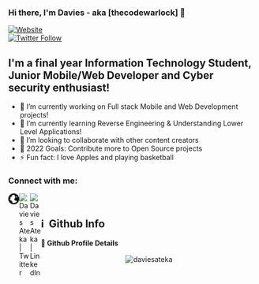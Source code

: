 ### Hi there, I'm Davies - aka [thecodewarlock] 👋

[![Website](https://img.shields.io/website?label=DAVIESATEKA.COM&style=for-the-badge&up_message=GO&url=https%3A%2F%2Fdaviesateka.com)](https://daviesateka.com)
<br>
[![Twitter Follow](https://img.shields.io/twitter/follow/atcwl?label=FOLLOW%20%40daviesateka&style=for-the-badge)](https://twitter.com/atcwl)

## I'm a final year Information Technology Student, Junior Mobile/Web Developer and Cyber security enthusiast!

- 🔭 I’m currently working on Full stack Mobile and Web Development projects!
- 🌱 I’m currently learning Reverse Engineering & Understanding Lower Level Applications!
- 👯 I’m looking to collaborate with other content creators
- 🥅 2022 Goals: Contribute more to Open Source projects
- ⚡ Fun fact: I love Apples and playing basketball

### Connect with me:

[<img align="left" alt="daviesateka.com" width="22px" src="https://raw.githubusercontent.com/iconic/open-iconic/master/svg/globe.svg" />][website]
[<img align="left" alt="Davies Ateka | Twitter" width="22px" src="https://cdn.jsdelivr.net/npm/simple-icons@v3/icons/twitter.svg" />][twitter]
[<img align="left" alt="Davies Ateka | LinkedIn" width="22px" src="https://cdn.jsdelivr.net/npm/simple-icons@v3/icons/linkedin.svg" />][linkedin]

<br />
<h2>ℹ️ &nbsp;Github Info</h2>
	
  <summary><b>🔎 Github Profile Details</b></summary>
<p align="center"><img height="180em" src="https://github-profile-summary-cards.vercel.app/api/cards/profile-details?username=DaviesAteka&theme=github_dark" alt="daviesateka" align = "center"/></p>

[website]: https://daviesateka.com
[twitter]: https://twitter.com/atcwl
[linkedin]: https://linkedin.com/in/davies-ateka-49526115a
